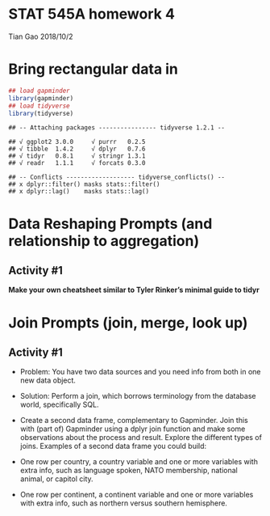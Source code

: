 STAT 545A homework 4
================
Tian Gao
2018/10/2

# Bring rectangular data in

``` r
## load gapminder
library(gapminder)
## load tidyverse
library(tidyverse)
```

    ## -- Attaching packages ---------------- tidyverse 1.2.1 --

    ## √ ggplot2 3.0.0     √ purrr   0.2.5
    ## √ tibble  1.4.2     √ dplyr   0.7.6
    ## √ tidyr   0.8.1     √ stringr 1.3.1
    ## √ readr   1.1.1     √ forcats 0.3.0

    ## -- Conflicts ------------------- tidyverse_conflicts() --
    ## x dplyr::filter() masks stats::filter()
    ## x dplyr::lag()    masks stats::lag()

# Data Reshaping Prompts (and relationship to aggregation)

## Activity \#1

**Make your own cheatsheet similar to Tyler Rinker’s minimal guide to
tidyr**

# Join Prompts (join, merge, look up)

## Activity \#1

  - Problem: You have two data sources and you need info from both in
    one new data object.

  - Solution: Perform a join, which borrows terminology from the
    database world, specifically SQL.

  - Create a second data frame, complementary to Gapminder. Join this
    with (part of) Gapminder using a dplyr join function and make some
    observations about the process and result. Explore the different
    types of joins. Examples of a second data frame you could build:

  - One row per country, a country variable and one or more variables
    with extra info, such as language spoken, NATO membership, national
    animal, or capitol city.

  - One row per continent, a continent variable and one or more
    variables with extra info, such as northern versus southern
    hemisphere.
